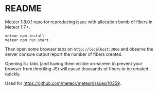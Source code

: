# README

Meteor 1.8.0.1 repo for reproducing issue with allocation bomb of fibers in Meteor 1.7+.

```
meteor npm install
meteor npm run start
```

Then open some browser tabs on `http://localhost:3000` and observe the server console output report the number of fibers created.

Opening 5+ tabs (and having them visible on-screen to prevent your browser from throttling JS) will cause thousands of fibers to be created quickly.

Used for https://github.com/meteor/meteor/issues/10359.
